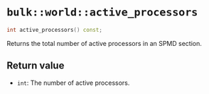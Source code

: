 # `bulk::world::active_processors`

```cpp
int active_processors() const;
```

Returns the total number of active processors in an SPMD section.

## Return value

- `int`: The number of active processors.

